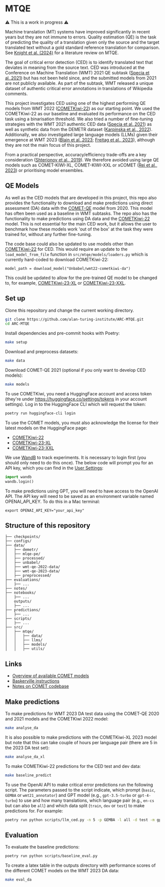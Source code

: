 # MTQE

⚠️ This is a work in progress ⚠️

Machine translation (MT) systems have improved significantly in recent years but they are not immune to
errors. Quality estimation (QE) is the task of predicting the quality of a translation given only the source and the
target translated text without a gold standard reference translation for comparison. See  [Knight et al. (2024)](https://doi.org/10.5281/zenodo.10931558) for a literature review on MTQE.

The goal of critical error detection (CED) is to identify translated text that deviates in meaning from the source
text. CED was introduced at the Conference on Machine Translation (WMT) 2021 QE subtask ([Specia et al.,2021](https://aclanthology.org/2021.wmt-1.71/)) but has not been held since, and the submitted models from 2021 are not publicly available. As part of the subtask, WMT released a unique dataset of authentic critical error annotations in translations of Wikipedia comments.

This project investigates CED using one of the highest performing QE models from WMT 2022 ([COMETKiwi-22](https://huggingface.co/Unbabel/wmt22-cometkiwi-da)) as our starting point. We used the COMETKiwi-22 as our baseline and evaluated its performance on the CED task using a binarisation threshold. We also tried a number of fine-tuning strategies with the WMT 2021 authentic CED data ([Specia et al.,2021](https://aclanthology.org/2021.wmt-1.71/)) as well as synthetic data from the DEMETR dataset ([Karpinska et al., 2022](https://doi.org/10.18653/v1/2022.emnlp-main.649)). Additionally, we also investigated large language models (LLMs) given their emergence at WMT 2023 ([Blain et al.,2023](https://doi.org/10.18653/v1/2023.wmt-1.52); [Freitag et al., 2023](https://doi.org/10.18653/v1/2023.wmt-1.51)), although they are not the main focus of this project.

From a practical perspective, accuracy/efficiency trade-offs are a key consideration ([Shterionov et al., 2019](https://aclanthology.org/W19-6738/)). We therefore avoided using large QE models such as COMET-KIWI-XL, COMET-KIWI-XXL or xCOMET ([Rei et al., 2023](https://doi.org/10.18653/v1/2023.wmt-1.73)) or prioritising model ensembles.

## QE Models

As well as the CED models that are developed in this project, this repo also provides the functionality to download and make predictions using direct assessment (DA) data with the [COMET-QE](https://aclanthology.org/2020.wmt-1.101/) model from 2020. This model has often been used as a baseline in WMT subtasks. The repo also has the functionality to make predictions using DA data and the [COMETKiwi-22](https://huggingface.co/Unbabel/wmt22-cometkiwi-da) model. This is not essential for the main CED work, but it allows the user to benchmark how these models work 'out of the box' at the task they were trained for, without any further fine-tuning.

The code base could also be updated to use models other than [COMETKiwi-22](https://huggingface.co/Unbabel/wmt22-cometkiwi-da) for CED. This would require an update to the `load_model_from_file` function in `src/mtqe/models/loaders.py` which is currently hard-coded to download COMETKiwi-22:

`model_path = download_model("Unbabel/wmt22-cometkiwi-da")`

This could be updated to allow for the pre-trained QE model to be changed to, for example, [COMETKiwi-23-XL](https://huggingface.co/Unbabel/wmt23-cometkiwi-da-xl) or [COMETKiwi-23-XXL](https://huggingface.co/Unbabel/wmt23-cometkiwi-da-xxl).

## Set up

Clone this repository and change the current working directory.

```bash
git clone https://github.com/alan-turing-institute/ARC-MTQE.git
cd ARC-MTQE
```

Install dependencies and pre-commit hooks with Poetry:

```bash
make setup
```

Download and preprocess datasets:

```bash
make data
```

Download COMET-QE 2021 (optional if you only want to develop CED models):

```bash
make models
```

To use COMETKiwi, you need a HuggingFace account and access token (they're under https://huggingface.co/settings/tokens in your account settings). Log in to the HuggingFace CLI which will request the token:

```bash
poetry run huggingface-cli login
```

To use the COMET models, you must also acknowledge the license for their latest models on the HuggingFace page:
- [COMETKiwi-22](https://huggingface.co/Unbabel/wmt22-cometkiwi-da)
- [COMETKiwi-23-XL](https://huggingface.co/Unbabel/wmt23-cometkiwi-da-xl)
- [COMETKiwi-23-XXL](https://huggingface.co/Unbabel/wmt23-cometkiwi-da-xxl)

We use [WandB](https://wandb.ai/) to track experiments. It is necessary to login first (you should only need to do this once). The below code will prompt you for an API key, which you can find in the [User Settings](https://wandb.ai/settings):

```python
import wandb
wandb.login()
```

To make predictions using GPT, you will need to have access to the OpenAI API. The API key will need to be saved as an environment variable named OPENAI_API_KEY. To do this in a Mac terminal:

```
export OPENAI_API_KEY="your_api_key"
```

## Structure of this repository

```
├── checkpoints/
├── configs/
├── data/
│   ├── demetr/
│   ├── mlqe-pe/
│   ├── processed/
│   ├── unbabel/
│   ├── wmt-qe-2022-data/
│   ├── wmt-qe-2023-data/
│   ├── preprocessed/
├── evaluations/
│   ├── ...
├── notes/
├── notebooks/
│   ├── ...
│   outputs/
│   ├── ...
├── predictions/
│   ├── ...
├── scripts/
│   ├── ...
├── src/
│   ├── mtqe/
│   │   ├── data/
│   │   ├── llms/
│   │   ├── models/
│   │   ├── utils/
```

## Links

- [Overview of available COMET models](https://github.com/Unbabel/COMET/blob/master/MODELS.md)
- [Baskerville instructions](notes/BASKERVILLE.md)
- [Notes on COMET codebase](notes/COMET.md)

## Make predictions

To make predictions for WMT 2023 DA test data using the COMET-QE 2020 and 2021 models and the COMETKiwi 2022 model:

```bash
make analyse_da
```

It is also possible to make predictions with the COMETKiwi-XL 2023 model but note that this can take couple of hours per language pair (there are 5 in the 2023 DA test set):

```bash
make analyse_da_xl
```

To make COMETKiwi-22 predictions for the  CED test and dev data:

```bash
make baseline_predict
```

To use the OpenAI API to make critical error predictions run the following script. The parameters passed to the script indicate, which prompt (`basic`, `GEMBA` or `wmt21_annotator`) and GPT model (e.g., `gpt-3.5-turbo` or `gpt-4-turbo`) to use and how many translations, which language pair (e.g., `en-cs` but can also be `all`) and which data split (`train`, `dev` or `test`) to make predictions for. For example:

```bash
poetry run python scripts/llm_ced.py -n 5 -p GEMBA -l all -d test -m gpt-4-turbo
```

## Evaluation

To evaluate the baseline predictions:

```bash
poetry run python scripts/baseline_eval.py
```

To create a latex table in the outputs directory with performance scores of the different COMET models on the WMT 2023 DA data:

```bash
make eval_da
```
